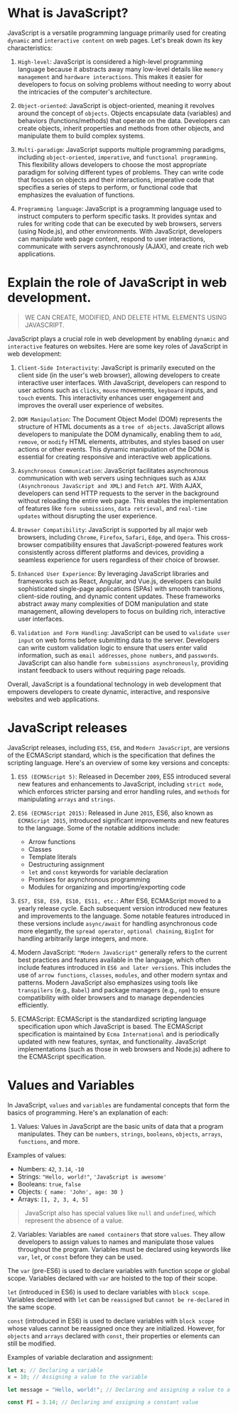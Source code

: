# What is JavaScript?

JavaScript is a versatile programming language primarily used for creating `dynamic` and `interactive content` on web pages. Let's break down its key characteristics:

1. `High-level`: JavaScript is considered a high-level programming language because it abstracts away many low-level details like `memory management` and `hardware interactions`. This makes it easier for developers to focus on solving problems without needing to worry about the intricacies of the computer's architecture.

2. `Object-oriented`: JavaScript is object-oriented, meaning it revolves around the concept of `objects`. Objects encapsulate data (variables) and behaviors (functions/methods) that operate on the data. Developers can create objects, inherit properties and methods from other objects, and manipulate them to build complex systems.

3. `Multi-paradigm`: JavaScript supports multiple programming paradigms, including `object-oriented`, `imperative`, and `functional programming`. This flexibility allows developers to choose the most appropriate paradigm for solving different types of problems. They can write code that focuses on objects and their interactions, imperative code that specifies a series of steps to perform, or functional code that emphasizes the evaluation of functions.

4. `Programming language`: JavaScript is a programming language used to instruct computers to perform specific tasks. It provides syntax and rules for writing code that can be executed by web browsers, servers (using Node.js), and other environments. With JavaScript, developers can manipulate web page content, respond to user interactions, communicate with servers asynchronously (AJAX), and create rich web applications.

# Explain the role of JavaScript in web development.

> WE CAN CREATE, MODIFIED, AND DELETE HTML ELEMENTS USING JAVASCRIPT.

JavaScript plays a crucial role in web development by enabling `dynamic` and `interactive` features on websites. Here are some key roles of JavaScript in web development:

1. `Client-Side Interactivity`: JavaScript is primarily executed on the client side (in the user's web browser), allowing developers to create interactive user interfaces. With JavaScript, developers can respond to user actions such as `clicks`, `mouse` movements, `keyboard` inputs, and `touch` events. This interactivity enhances user engagement and improves the overall user experience of websites.

2. `DOM Manipulation`: The Document Object Model (DOM) represents the structure of HTML documents as a `tree of objects`. JavaScript allows developers to manipulate the DOM dynamically, enabling them to `add`, `remove`, or `modify` HTML elements, attributes, and styles based on user actions or other events. This dynamic manipulation of the DOM is essential for creating responsive and interactive web applications.

3. `Asynchronous Communication`: JavaScript facilitates asynchronous communication with web servers using techniques such as `AJAX (Asynchronous JavaScript and XML)` and `Fetch API`. With AJAX, developers can send HTTP requests to the server in the background without reloading the entire web page. This enables the implementation of features like `form submissions`, `data retrieval`, and `real-time updates` without disrupting the user experience.

4. `Browser Compatibility`: JavaScript is supported by all major web browsers, including `Chrome`, `Firefox`, `Safari`, `Edge`, and `Opera`. This cross-browser compatibility ensures that JavaScript-powered features work consistently across different platforms and devices, providing a seamless experience for users regardless of their choice of browser.

5. `Enhanced User Experience`: By leveraging JavaScript libraries and frameworks such as React, Angular, and Vue.js, developers can build sophisticated single-page applications (SPAs) with smooth transitions, client-side routing, and dynamic content updates. These frameworks abstract away many complexities of DOM manipulation and state management, allowing developers to focus on building rich, interactive user interfaces.

6. `Validation and Form Handling`: JavaScript can be used to `validate user input` on web forms before submitting data to the server. Developers can write custom validation logic to ensure that users enter valid information, such as `email addresses`, `phone numbers`, and `passwords`. JavaScript can also handle `form submissions asynchronously`, providing instant feedback to users without requiring page reloads.

Overall, JavaScript is a foundational technology in web development that empowers developers to create dynamic, interactive, and responsive websites and web applications.

# JavaScript releases

JavaScript releases, including `ES5`, `ES6`, and `Modern JavaScript`, are versions of the ECMAScript standard, which is the specification that defines the scripting language. Here's an overview of some key versions and concepts:

1. `ES5 (ECMAScript 5)`: Released in December `2009`, ES5 introduced several new features and enhancements to JavaScript, including `strict mode`, which enforces stricter parsing and error handling rules, and `methods` for manipulating `arrays` and `strings`.

2. `ES6 (ECMAScript 2015)`: Released in June `2015`, ES6, also known as `ECMAScript 2015`, introduced significant improvements and new features to the language. Some of the notable additions include:

   - Arrow functions
   - Classes
   - Template literals
   - Destructuring assignment
   - `let` and `const` keywords for variable declaration
   - Promises for asynchronous programming
   - Modules for organizing and importing/exporting code

3. `ES7, ES8, ES9, ES10, ES11, etc.`: After ES6, ECMAScript moved to a yearly release cycle. Each subsequent version introduced new features and improvements to the language. Some notable features introduced in these versions include `async/await` for handling asynchronous code more elegantly, the `spread operator`, `optional chaining`, `BigInt` for handling arbitrarily large integers, and more.

4. Modern JavaScript: `"Modern JavaScript"` generally refers to the current best practices and features available in the language, which often include features introduced in `ES6 and later versions`. This includes the use of `arrow functions`, `classes`, `modules`, and other modern syntax and patterns. Modern JavaScript also emphasizes using tools like `transpilers` (e.g., `Babel`) and package managers (e.g., `npm`) to ensure compatibility with older browsers and to manage dependencies efficiently.

5. ECMAScript: ECMAScript is the standardized scripting language specification upon which JavaScript is based. The ECMAScript specification is maintained by `Ecma International` and is periodically updated with new features, syntax, and functionality. JavaScript implementations (such as those in web browsers and Node.js) adhere to the ECMAScript specification.

# Values and Variables

In JavaScript, `values` and `variables` are fundamental concepts that form the basics of programming. Here's an explanation of each:

1. Values: Values in JavaScript are the basic units of data that a program manipulates. They can be `numbers`, `strings`, `booleans`, `objects`, `arrays`, `functions`, and more.

Examples of values:

- Numbers: `42`, `3.14`, `-10`
- Strings: `"Hello, world!"`, `'JavaScript is awesome'`
- Booleans: `true`, `false`
- Objects: `{ name: 'John', age: 30 }`
- Arrays: `[1, 2, 3, 4, 5]`

> JavaScript also has special values like `null` and `undefined`, which represent the absence of a value.

2. Variables: Variables are `named containers` that store `values`. They allow developers to assign values to names and manipulate those values throughout the program. Variables must be declared using keywords like `var`, `let`, or `const` before they can be used.

The `var` (pre-ES6) is used to declare variables with function scope or global scope. Variables declared with `var` are hoisted to the top of their scope.

`let` (introduced in ES6) is used to declare variables with `block scope`. Variables declared with `let` can be `reassigned` but `cannot be re-declared` in the same scope.

`const` (introduced in ES6) is used to declare variables with `block scope` whose values cannot be reassigned once they are initialized. However, for `objects` and `arrays` declared with `const`, their properties or elements can still be modified.

Examples of variable declaration and assignment:

```js
let x; // Declaring a variable
x = 10; // Assigning a value to the variable

let message = "Hello, world!"; // Declaring and assigning a value to a variable in one step

const PI = 3.14; // Declaring and assigning a constant value
```
